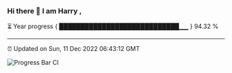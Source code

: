 ### Hi there 👋 I am Harry , 

⏳ Year progress { ████████████████████████████▁▁ } 94.32 %

---

⏰ Updated on Sun, 11 Dec 2022 06:43:12 GMT

![Progress Bar CI](https://github.com/duykhang68/duykhang68/workflows/Progress%20Bar%20CI/badge.svg)
